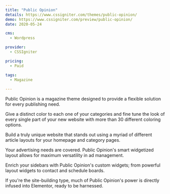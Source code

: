 ```yaml
---
title: "Public Opinion"
details: https://www.cssigniter.com/themes/public-opinion/
demo: https://www.cssigniter.com/preview/public-opinion/
date: 2020-05-24

cms: 
  - Wordpress

provider: 
  - CSSIgniter

pricing:
  - Paid

tags:
  - Magazine
  
---
```


Public Opinion is a magazine theme designed to provide a flexible solution for every publishing need.

Give a distinct color to each one of your categories and fine tune the look of every single part of your new website with more than 30 different coloring options.

Build a truly unique website that stands out using a myriad of different article layouts for your homepage and category pages.

Your advertising needs are covered. Public Opinion's smart widgetized layout allows for maximum versatility in ad management.

Enrich your sidebars with Public Opinion's custom widgets; from powerful layout widgets to contact and schedule boards.

If you're the site-building type, much of Public Opinion's power is directly infused into Elementor, ready to be harnessed.
